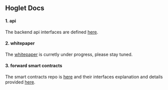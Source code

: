 
<!-- END doctoc generated TOC please keep comment here to allow auto update -->

## Hoglet Docs

#### 1. api
The backend api interfaces are defined [here](./backend-api.md).

#### 2. whitepaper
The [whitepaper](https://hoglet.gitbook.io/hoglet/) is curretly under progress, please stay tuned.

#### 3. forward smart contracts
The smart contracts repo is [here](https://github.com/HogletCore/forward) and their interfaces explanation and details provided [here](./forward-sc-interfaces.md).
